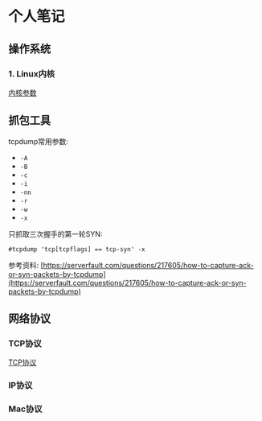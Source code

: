# 个人笔记

## 操作系统

### 1. Linux内核

[内核参数](os/kernal.md)

## 抓包工具

tcpdump常用参数:

- `-A`
- `-B`
- `-c`
- `-i`
- `-nn`
- `-r`
- `-w`
- `-x`

只抓取三次握手的第一轮SYN:

```
#tcpdump 'tcp[tcpflags] == tcp-syn' -x 
```

参考资料: [https://serverfault.com/questions/217605/how-to-capture-ack-or-syn-packets-by-tcpdump](https://serverfault.com/questions/217605/how-to-capture-ack-or-syn-packets-by-tcpdump)

## 网络协议

### TCP协议

[TCP协议](network/tcp.md)

### IP协议

### Mac协议
